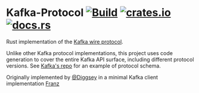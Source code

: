 # Kafka-Protocol [![Build](https://github.com/tychedelia/kafka-protocol-rs/actions/workflows/build-and-test.yml/badge.svg)](https://github.com/0x1991babe/kafka-protocol-rs/actions/workflows/build-and-test.yml) [![crates.io](https://img.shields.io/crates/v/kafka-protocol.svg)](https://crates.io/crates/kafka-protocol) [![docs.rs](https://img.shields.io/docsrs/kafka-protocol)](https://docs.rs/kafka-protocol)

Rust implementation of the [Kafka wire protocol](https://kafka.apache.org/protocol.html).

Unlike other Kafka protocol implementations, this project uses code generation to cover the entire Kafka API surface, 
including different protocol versions. See [Kafka's repo](https://github.com/apache/kafka/blob/trunk/clients/src/main/resources/common/message)
for an example of protocol schema.


Originally implemented by
[@Diggsey](https://github.com/Diggsey) in a minimal Kafka client implementation [Franz](https://github.com/Diggsey/franz)
